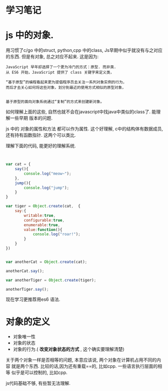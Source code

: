 # 学习笔记

# js 中的对象.

用习惯了c/go 中的struct,  python,cpp 中的class,  Js早期中似乎就没有与之对应的东西.
但是有对象,  总之对应不起来. 这是因为:

```
JavaScript 早年却选择了一个更为冷门的方式：原型. 而非类.
从 ES6 开始，JavaScript 提供了 class 关键字来定义类，

“基于原型”的编程看起来更为提倡程序员去关注一系列对象实例的行为，
而后才去关心如何将这些对象，划分到最近的使用方式相似的原型对象，


基于原型的面向对象系统通过“复制”的方式来创建新对象。

```

如何理解上面的这些, 自然也就不会在javascript中找java中类似的class了. 能理解一些早期
版本的问题.

js 中的 对象的属性和方法 都可以作为属性. 这个好理解, c中的结构体有数据成员, 还有持有函数指针.
这两个可以类比.


理解下面的代码, 能更好的理解系统.

```javascript


var cat = {
    say(){
        console.log("meow~");
    },
    jump(){
        console.log("jump");
    }
}

var tiger = Object.create(cat,  {
    say:{
        writable:true,
        configurable:true,
        enumerable:true,
        value:function(){
            console.log("roar!");
        }
    }
})


var anotherCat = Object.create(cat);

anotherCat.say();

var anotherTiger = Object.create(tiger);

anotherTiger.say();


```

现在学习更推荐用es6 语法.

# 对象的定义

* 对象唯一性
* 对象的状态
* 对象的行为.( **改变对象状态的方式** , 这个确实要理解清楚)

关于两个对象一样是否相等的问题, 本意应该说, 两个对象在计算机占用不同的内容
就是两个东西.  比较的话,因为还有重载==的, 比如cpp.  一些语言执行层面的相等
似乎是可以控制的, 比如cpp.

js代码基础不够, 有些暂无法理解.




